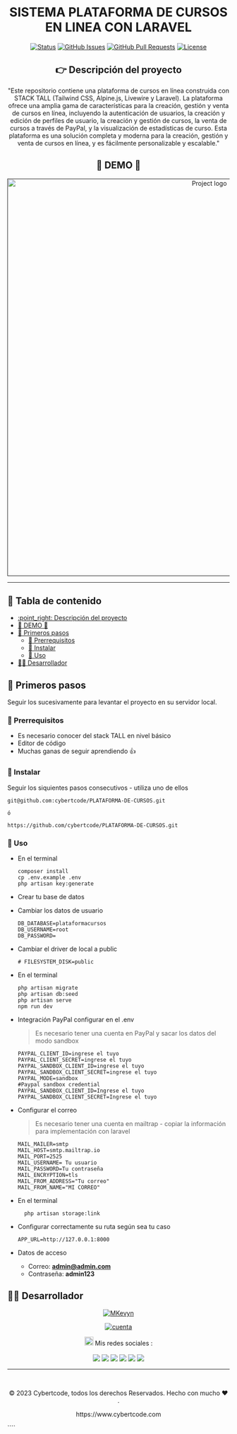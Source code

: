 <div align="center">

<h1> SISTEMA PLATAFORMA DE CURSOS EN LINEA CON LARAVEL  </h1>

[![Status](https://img.shields.io/badge/status-active-success.svg)]()
[![GitHub Issues](https://img.shields.io/github/issues/kylelobo/The-Documentation-Compendium.svg)](https://github.com/kylelobo/The-Documentation-Compendium/issues)
[![GitHub Pull Requests](https://img.shields.io/github/issues-pr/kylelobo/The-Documentation-Compendium.svg)](https://github.com/kylelobo/The-Documentation-Compendium/pulls)
[![License](https://img.shields.io/badge/license-MIT-blue.svg)](/LICENSE)

## :point_right: Descripción del proyecto <a name="point_right-descripción-del-proyecto-"></a>

<p>"Este repositorio contiene una plataforma de cursos en línea construida con STACK TALL (Tailwind CSS, Alpine.js, Livewire y Laravel). La plataforma ofrece una amplia gama de características para la creación, gestión y venta de cursos en línea, incluyendo la autenticación de usuarios, la creación y edición de perfiles de usuario, la creación y gestión de cursos, la venta de cursos a través de PayPal, y la visualización de estadísticas de curso. Esta plataforma es una solución completa y moderna para la creación, gestión y venta de cursos en línea, y es fácilmente personalizable y escalable."

## 🥇 DEMO 🥇 <a name="-demo--"></a>

</p>
</div>

<div align="center">
<p align="center">
  <a href="" rel="noopener">
 <img width=900px  src="./demo-plataforma-de-cursos.gif" alt="Project logo"></a>
</p>
</div>

---

<h2> 📝 Tabla de contenido </h2>

- [:point\_right: Descripción del proyecto ](#point_right-descripción-del-proyecto-)
- [🥇 DEMO 🥇 ](#-demo--)
- [🏁 Primeros pasos ](#-primeros-pasos-)
  - [:dart: Prerrequisitos ](#dart-prerrequisitos-)
  - [🚀 Instalar ](#-instalar-)
  - [🎈 Uso ](#-uso-)
- [👨‍💻 Desarrollador](#-desarrollador)

## 🏁 Primeros pasos <a name="-primeros-pasos-"></a>

Seguir los sucesivamente para levantar el proyecto en su servidor local.

### :dart: Prerrequisitos <a name="dart-prerrequisitos-"></a>

-   Es necesario conocer del stack TALL en nivel básico
-   Editor de código
-   Muchas ganas de seguir aprendiendo 👍

### 🚀 Instalar <a name="-instalar-"></a>

Seguir los siquientes pasos consecutivos - utiliza uno de ellos

```
git@github.com:cybertcode/PLATAFORMA-DE-CURSOS.git

ó

https://github.com/cybertcode/PLATAFORMA-DE-CURSOS.git

```

### 🎈 Uso <a name="-uso-"></a>

-   En el terminal

    ```
    composer install
    cp .env.example .env
    php artisan key:generate
    ```

-   Crear tu base de datos
-   Cambiar los datos de usuario

    ```
    DB_DATABASE=plataformacursos
    DB_USERNAME=root
    DB_PASSWORD=
    ```

-   Cambiar el driver de local a public

    ```
    # FILESYSTEM_DISK=public
    ```

-   En el terminal

    ```
    php artisan migrate
    php artisan db:seed
    php artisan serve
    npm run dev
    ```

-   Integración PayPal configurar en el .env

    > Es necesario tener una cuenta en PayPal y sacar los datos del modo sandbox

    ```
    PAYPAL_CLIENT_ID=ingrese el tuyo
    PAYPAL_CLIENT_SECRET=ingrese el tuyo
    PAYPAL_SANDBOX_CLIENT_ID=ingrese el tuyo
    PAYPAL_SANDBOX_CLIENT_SECRET=ingrese el tuyo
    PAYPAL_MODE=sandbox
    #Paypal sandbox credential
    PAYPAL_SANDBOX_CLIENT_ID=Ingrese el tuyo
    PAYPAL_SANDBOX_CLIENT_SECRET=Ingrese el tuyo
    ```

-   Configurar el correo

    > Es necesario tener una cuenta en mailtrap - copiar la información para implementación con laravel

    ```
    MAIL_MAILER=smtp
    MAIL_HOST=smtp.mailtrap.io
    MAIL_PORT=2525
    MAIL_USERNAME= Tu usuario
    MAIL_PASSWORD=Tu contraseña
    MAIL_ENCRYPTION=tls
    MAIL_FROM_ADDRESS="Tu correo"
    MAIL_FROM_NAME="MI CORREO"

    ```

-   En el terminal
    ```
      php artisan storage:link
    ```
-   Configurar correctamente su ruta según sea tu caso

    ```
    APP_URL=http://127.0.0.1:8000
    ```

-   Datos de acceso
    -   Correo: **admin@admin.com**
    -   Contraseña: **admin123**

## 👨‍💻 Desarrollador<a name="desarrollador"></a>

<div  align="center">

[![MKevyn](https://readme-typing-svg.demolab.com?font=Fira+Code&weight=500&size=18&pause=1&multiline=true&width=435&lines=Ing.+MKevyn+%7C+BackEnd+developer;+%7B%7B+Codeo+y+luego+existo+%7D%7D)](https://github.com/cybertcode)

[![cuenta](https://github-widgetbox.vercel.app/api/profile?username=cybertcode&data=followers,repositories,stars,commits&theme=nautilus)](https://github.com/cybertcode)

<p align="center">
  <img src="https://raw.githubusercontent.com/MartinHeinz/MartinHeinz/master/wave.gif" width="20px"> Mis redes sociales :<br/><br/>
    <a href="https://www.linkedin.com/in/marvyn-kevyn-huanca-hilario-a12699b7/"><img src="https://img.shields.io/badge/linkedin-0077B5.svg?style=for-the-badge&logo=linkedin&logoColor=white"/></a>
    <a href="https://www.facebook.com/profile.php?id=100047330599374"><img src="https://img.shields.io/badge/facebook-1D4292.svg?style=for-the-badge&logo=facebook&logoColor=white"/></a>
    <a href="https://gitlab.com/cybert22"><img src="https://img.shields.io/badge/gitlab-1D4292.svg?style=for-the-badge&logo=gitlab"/></a>
    <a href="https://www.instagram.com/mkevynhh"><img src="https://img.shields.io/badge/instagram-E4405F.svg?style=for-the-badge&logo=instagram&logoColor=white"/></a>
    <a href="https://www.twitch.tv/cybert22"><img src="https://img.shields.io/badge/twitch-9146FF.svg?style=for-the-badge&logo=twitch&logoColor=white"/></a>
    <a href="https://twitter.com/Kevyn94"><img src="https://img.shields.io/badge/twitter-1DA1F2.svg?style=for-the-badge&logo=twitter&logoColor=white"/></a>
</p>

</div>

---

</br>
<div align="center">
<p align="center"> © 2023 Cybertcode, todos los derechos Reservados. Hecho con mucho ❤️ . </p>
<p align="center">
https://www.cybertcode.com
</p>
</div>
````
